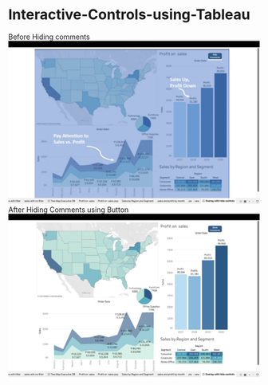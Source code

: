 # Interactive-Controls-using-Tableau
Before Hiding comments
![](https://github.com/PNaveenVarma/Interactive-Controls-using-Tableau/blob/main/Screenshot%202023-10-11%20at%208.33.14%20PM.png?raw=true)
After Hiding Comments using Button
![](https://github.com/PNaveenVarma/Interactive-Controls-using-Tableau/blob/main/Screenshot%202023-10-11%20at%208.33.20%20PM.png?raw=true)
